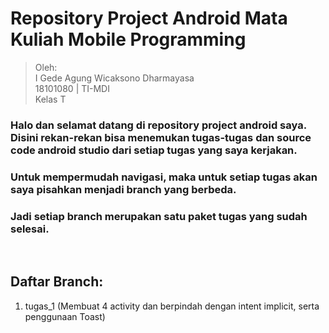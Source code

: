 # Repository Project Android Mata Kuliah Mobile Programming

> Oleh: <br>
> I Gede Agung Wicaksono Dharmayasa <br>
> 18101080 | TI-MDI <br>
> Kelas T

### Halo dan selamat datang di repository project android saya. Disini rekan-rekan bisa menemukan tugas-tugas dan source code android studio dari setiap tugas yang saya kerjakan.
### Untuk mempermudah navigasi, maka untuk setiap tugas akan saya pisahkan menjadi branch yang berbeda.
### Jadi setiap branch merupakan satu paket tugas yang sudah selesai.
<br>

## Daftar Branch:
1. tugas_1 (Membuat 4 activity dan berpindah dengan intent implicit, serta penggunaan Toast)